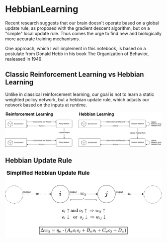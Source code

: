 # HebbianLearning
Recent research suggests that our brain doesn't operate based on a global update rule, as proposed with the gradient descent algorithm, but on a "simple" local update rule. Thus comes the urge to find new and biologically more accurate training mechanisms.

One approach, which I will implement in this notebook, is based on a postulate from Donald Hebb in his book The Organization of Behavior, realeased in 1949. 

## Classic Reinforcement Learning vs Hebbian Learning
Unlike in classical reinforcement learning, our goal is not to learn a static weighted policy network, but a hebbian update rule, which adjusts our network based on the inputs at runtime.

<img src="https://raw.githubusercontent.com/LuanAdemi/HebbianLearning/ee53c6643c48c1cc74d0941ab2b379493403c796/assets/rlvshl.png">

## Hebbian Update Rule
<img src="https://raw.githubusercontent.com/LuanAdemi/HebbianLearning/ee53c6643c48c1cc74d0941ab2b379493403c796/assets/hebbianrule.png">
